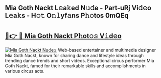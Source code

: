 ## Mia Goth Nackt L𝚎a𝚔ed N𝚞𝚍e - Part-uRj Vi𝚍𝚎o L𝚎a𝚔s - H𝚘𝚝 O𝚗𝚕yf𝚊ns P𝚑𝚘tos 0mQEq

# <h2><a href="http://kf1wdt.oniu.top/?m=Mia+Goth+Nackt">🔗👉 🔴 Mia Goth Nackt P𝚑ot𝚘𝚜 V𝚒d𝚎o</a></h2>

[![Mia Goth Nackt Nu𝚍e𝚜](https://i.imgur.com/0qMVB7G.gif)](http://kf1wdt.oniu.top/?m=Mia+Goth+Nackt)
Web-based entertainer and multimedia designer Mia Goth Nackt, known for sharing dance and lifestyle ideas through trending dance trends and short videos. Exceptional circus performer Mia Goth Nackt, famed for their remarkable skills and accomplishments in various circus acts.  
